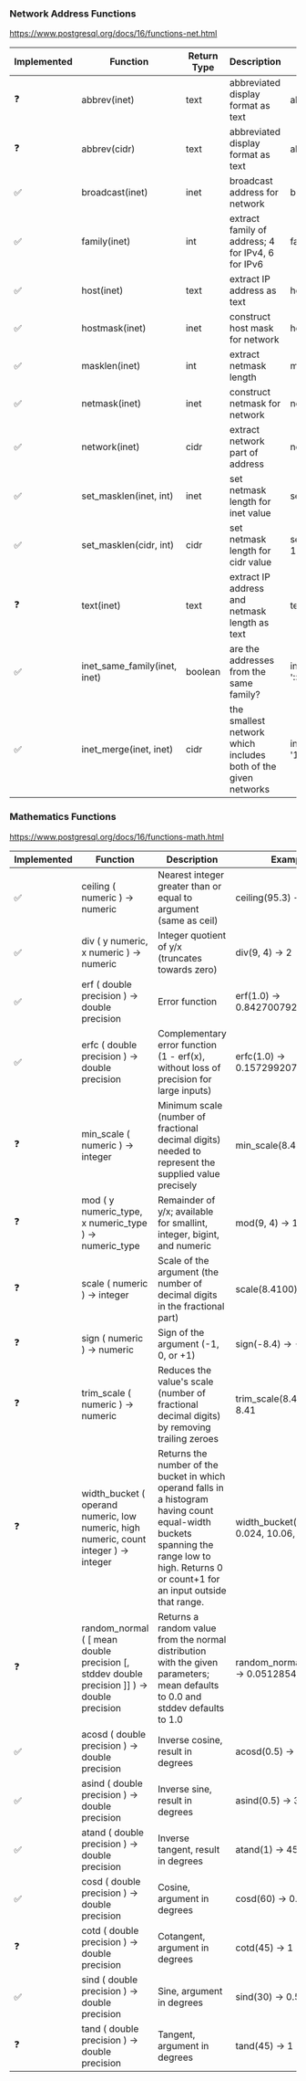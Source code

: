 ### Network Address Functions
https://www.postgresql.org/docs/16/functions-net.html

| Implemented | Function                     | Return Type | Description                                                    | Example                                        | Result           |
|-------------|------------------------------|-------------|----------------------------------------------------------------|------------------------------------------------|------------------|
| ❓           | abbrev(inet)                 | text        | abbreviated display format as text                             | abbrev(inet '10.1.0.0/16')                     | 10.1.0.0/16      |
| ❓           | abbrev(cidr)                 | text        | abbreviated display format as text                             | abbrev(cidr '10.1.0.0/16')                     | 10.1/16          |
| ✅︎          | broadcast(inet)              | inet        | broadcast address for network                                  | broadcast('192.168.1.5/24')                    | 192.168.1.255/24 |
| ✅︎          | family(inet)                 | int         | extract family of address; 4 for IPv4, 6 for IPv6              | family('::1')                                  | 6                |
| ✅︎          | host(inet)                   | text        | extract IP address as text                                     | host('192.168.1.5/24')                         | 192.168.1.5      |
| ✅︎          | hostmask(inet)               | inet        | construct host mask for network                                | hostmask('192.168.23.20/30')                   | 0.0.0.3          |
| ✅︎          | masklen(inet)                | int         | extract netmask length                                         | masklen('192.168.1.5/24')                      | 24               |
| ✅︎          | netmask(inet)                | inet        | construct netmask for network                                  | netmask('192.168.1.5/24')                      | 255.255.255.0    |
| ✅︎          | network(inet)                | cidr        | extract network part of address                                | network('192.168.1.5/24')                      | 192.168.1.0/24   |
| ✅︎          | set_masklen(inet, int)       | inet        | set netmask length for inet value                              | set_masklen('192.168.1.5/24', 16)              | 192.168.1.5/16   |
| ✅︎          | set_masklen(cidr, int)       | cidr        | set netmask length for cidr value                              | set_masklen('192.168.1.0/24'::cidr, 16)        | 192.168.0.0/16   |
| ❓           | text(inet)                   | text        | extract IP address and netmask length as text                  | text(inet '192.168.1.5')                       | 192.168.1.5/32   |
| ✅︎          | inet_same_family(inet, inet) | boolean     | are the addresses from the same family?                        | inet_same_family('192.168.1.5/24', '::1')      | false            |
| ✅︎          | inet_merge(inet, inet)       | cidr        | the smallest network which includes both of the given networks | inet_merge('192.168.1.5/24', '192.168.2.5/24') |

### Mathematics Functions
https://www.postgresql.org/docs/16/functions-math.html

| Implemented | Function                                                                                   | Description                                                                                                                                                                                   | Example                                 |
|-------------|--------------------------------------------------------------------------------------------|-----------------------------------------------------------------------------------------------------------------------------------------------------------------------------------------------|-----------------------------------------|
| ✅︎          | ceiling ( numeric ) → numeric                                                              | Nearest integer greater than or equal to argument (same as ceil)                                                                                                                              | ceiling(95.3) → 96                      |
| ✅︎          | div ( y numeric, x numeric ) → numeric                                                     | Integer quotient of y/x (truncates towards zero)                                                                                                                                              | div(9, 4) → 2                           | 
| ✅︎          | erf ( double precision ) → double precision                                                | Error function                                                                                                                                                                                | erf(1.0) → 0.8427007929497149           |
| ✅           | erfc ( double precision ) → double precision                                               | Complementary error function (1 - erf(x), without loss of precision for large inputs)                                                                                                         | erfc(1.0) → 0.15729920705028513         | 
| ❓           | min_scale ( numeric ) → integer                                                            | Minimum scale (number of fractional decimal digits) needed to represent the supplied value precisely                                                                                          | min_scale(8.4100) → 2                   | 
| ❓           | mod ( y numeric_type, x numeric_type ) → numeric_type                                      | Remainder of y/x; available for smallint, integer, bigint, and numeric                                                                                                                        | mod(9, 4) → 1                           | 
| ❓           | scale ( numeric ) → integer                                                                | Scale of the argument (the number of decimal digits in the fractional part)                                                                                                                   | scale(8.4100) → 4                       | 
| ❓           | sign ( numeric ) → numeric                                                                 | Sign of the argument (-1, 0, or +1)                                                                                                                                                           | sign(-8.4) → -1                         | 
| ❓           | trim_scale ( numeric ) → numeric                                                           | Reduces the value's scale (number of fractional decimal digits) by removing trailing zeroes                                                                                                   | trim_scale(8.4100) → 8.41               | 
| ❓           | width_bucket ( operand numeric, low numeric, high numeric, count integer ) → integer       | Returns the number of the bucket in which operand falls in a histogram having count equal-width buckets spanning the range low to high. Returns 0 or count+1 for an input outside that range. | width_bucket(5.35, 0.024, 10.06, 5) → 3 | 
| ❓           | random_normal ( [ mean double precision [, stddev double precision ]] ) → double precision | Returns a random value from the normal distribution with the given parameters; mean defaults to 0.0 and stddev defaults to 1.0                                                                | random_normal(0.0, 1.0) → 0.051285419   | 
| ✅           | acosd ( double precision ) → double precision                                              | Inverse cosine, result in degrees                                                                                                                                                             | acosd(0.5) → 60                         | 
| ✅           | asind ( double precision ) → double precision                                              | Inverse sine, result in degrees                                                                                                                                                               | asind(0.5) → 30                         | 
| ✅           | atand ( double precision ) → double precision                                              | Inverse tangent, result in degrees                                                                                                                                                            | atand(1) → 45                           | 
| ✅           | cosd ( double precision ) → double precision                                               | Cosine, argument in degrees                                                                                                                                                                   | cosd(60) → 0.5                          | 
| ❓           | cotd ( double precision ) → double precision                                               | Cotangent, argument in degrees                                                                                                                                                                | cotd(45) → 1                            | 
| ✅           | sind ( double precision ) → double precision                                               | Sine, argument in degrees                                                                                                                                                                     | sind(30) → 0.5                          | 
| ❓           | tand ( double precision ) → double precision                                               | Tangent, argument in degrees                                                                                                                                                                  | tand(45) → 1                            | 
